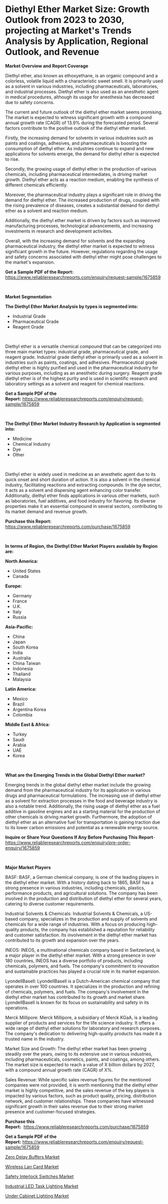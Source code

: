 <p><h1>Diethyl Ether Market Size: Growth Outlook from 2023 to 2030, projecting at Market's Trends Analysis by Application, Regional Outlook, and Revenue</h1></p><p><strong>Market Overview and Report Coverage</strong></p>
<p><p>Diethyl ether, also known as ethoxyethane, is an organic compound and a colorless, volatile liquid with a characteristic sweet smell. It is primarily used as a solvent in various industries, including pharmaceuticals, laboratories, and industrial processes. Diethyl ether is also used as an anesthetic agent in medical procedures, although its usage for anesthesia has decreased due to safety concerns.</p><p>The current and future outlook of the diethyl ether market seems promising. The market is expected to witness significant growth with a compound annual growth rate (CAGR) of 13.9% during the forecasted period. Several factors contribute to the positive outlook of the diethyl ether market.</p><p>Firstly, the increasing demand for solvents in various industries such as paints and coatings, adhesives, and pharmaceuticals is boosting the consumption of diethyl ether. As industries continue to expand and new applications for solvents emerge, the demand for diethyl ether is expected to rise.</p><p>Secondly, the growing usage of diethyl ether in the production of various chemicals, including pharmaceutical intermediates, is driving market growth. Diethyl ether acts as a reaction medium, enabling the synthesis of different chemicals efficiently.</p><p>Moreover, the pharmaceutical industry plays a significant role in driving the demand for diethyl ether. The increased production of drugs, coupled with the rising prevalence of diseases, creates a substantial demand for diethyl ether as a solvent and reaction medium.</p><p>Additionally, the diethyl ether market is driven by factors such as improved manufacturing processes, technological advancements, and increasing investments in research and development activities.</p><p>Overall, with the increasing demand for solvents and the expanding pharmaceutical industry, the diethyl ether market is expected to witness significant growth in the future. However, regulations regarding the usage and safety concerns associated with diethyl ether might pose challenges to the market's expansion.</p></p>
<p><strong>Get a Sample PDF of the Report:</strong> <a href="https://www.reliableresearchreports.com/enquiry/request-sample/1675859">https://www.reliableresearchreports.com/enquiry/request-sample/1675859</a></p>
<p>&nbsp;</p>
<p><strong>Market Segmentation</strong></p>
<p><strong>The Diethyl Ether Market Analysis by types is segmented into:</strong></p>
<p><ul><li>Industrial Grade</li><li>Pharmaceutical Grade</li><li>Reagent Grade</li></ul></p>
<p>&nbsp;</p>
<p><p>Diethyl ether is a versatile chemical compound that can be categorized into three main market types: industrial grade, pharmaceutical grade, and reagent grade. Industrial grade diethyl ether is primarily used as a solvent in industries such as paints, coatings, and adhesives. Pharmaceutical grade diethyl ether is highly purified and used in the pharmaceutical industry for various purposes, including as an anesthetic during surgery. Reagent grade diethyl ether is of the highest purity and is used in scientific research and laboratory settings as a solvent and reagent for chemical reactions.</p></p>
<p><strong>Get a Sample PDF of the Report:</strong>&nbsp;<a href="https://www.reliableresearchreports.com/enquiry/request-sample/1675859">https://www.reliableresearchreports.com/enquiry/request-sample/1675859</a></p>
<p>&nbsp;</p>
<p><strong>The Diethyl Ether Market Industry Research by Application is segmented into:</strong></p>
<p><ul><li>Medicine</li><li>Chemical Industry</li><li>Dye</li><li>Other</li></ul></p>
<p>&nbsp;</p>
<p><p>Diethyl ether is widely used in medicine as an anesthetic agent due to its quick onset and short duration of action. It is also a solvent in the chemical industry, facilitating reactions and extracting compounds. In the dye sector, it acts as a solvent and dispersing agent enhancing color transfer. Additionally, diethyl ether finds applications in various other markets, such as laboratories, fuel additives, and food industry for flavoring. Its diverse properties make it an essential compound in several sectors, contributing to its market demand and revenue growth.</p></p>
<p><strong>Purchase this Report:</strong>&nbsp; <a href="https://www.reliableresearchreports.com/purchase/1675859">https://www.reliableresearchreports.com/purchase/1675859</a></p>
<p>&nbsp;</p>
<p><strong>In terms of Region, the Diethyl Ether Market Players available by Region are:</strong></p>
<p>
    <p> <strong> North America: </strong>
        <ul>
            <li>United States</li>
            <li>Canada</li>
        </ul>
        </p> 
    <p> <strong> Europe: </strong>
        <ul>
            <li>Germany</li>
            <li>France</li>
            <li>U.K.</li>
            <li>Italy</li>
            <li>Russia</li>
        </ul>
        </p> 
    <p> <strong> Asia-Pacific: </strong>
        <ul>
            <li>China</li>
            <li>Japan</li>
            <li>South Korea</li>
            <li>India</li>
            <li>Australia</li>
            <li>China Taiwan</li>
            <li>Indonesia</li>
            <li>Thailand</li>
            <li>Malaysia</li>
        </ul>
        </p> 
    <p> <strong> Latin America: </strong>
        <ul>
            <li>Mexico</li>
            <li>Brazil</li>
            <li>Argentina Korea</li>
            <li>Colombia</li>
        </ul>
        </p> 
    <p> <strong> Middle East & Africa: </strong>
        <ul>
            <li>Turkey</li>
            <li>Saudi</li>
            <li>Arabia</li>
            <li>UAE</li>
            <li>Korea</li>
        </ul>
    </p>
    </p>
<p>&nbsp;</p>
<p><strong>What are the Emerging Trends in the Global Diethyl Ether market?</strong></p>
<p><p>Emerging trends in the global diethyl ether market include the growing demand from the pharmaceutical industry for its application in various drugs and pharmaceutical formulations. The increasing use of diethyl ether as a solvent for extraction processes in the food and beverage industry is also a notable trend. Additionally, the rising usage of diethyl ether as a fuel additive in gasoline engines and as a starting material for the production of other chemicals is driving market growth. Furthermore, the adoption of diethyl ether as an alternative fuel for transportation is gaining traction due to its lower carbon emissions and potential as a renewable energy source.</p></p>
<p><strong>Inquire or Share Your Questions If Any Before Purchasing This Report</strong>- <a href="https://www.reliableresearchreports.com/enquiry/pre-order-enquiry/1675859">https://www.reliableresearchreports.com/enquiry/pre-order-enquiry/1675859</a></p>
<p>&nbsp;</p>
<p><strong>Major Market Players</strong></p>
<p><p>BASF: BASF, a German chemical company, is one of the leading players in the diethyl ether market. With a history dating back to 1865, BASF has a strong presence in various industries, including chemicals, plastics, performance products, and agricultural solutions. The company has been involved in the production and distribution of diethyl ether for several years, catering to diverse customer requirements.</p><p>Industrial Solvents & Chemicals: Industrial Solvents & Chemicals, a US-based company, specializes in the production and supply of solvents and chemicals for a wide range of industries. With a focus on producing high-quality products, the company has established a reputation for reliability and customer satisfaction. Its involvement in the diethyl ether market has contributed to its growth and expansion over the years.</p><p>INEOS: INEOS, a multinational chemicals company based in Switzerland, is a major player in the diethyl ether market. With a strong presence in over 180 countries, INEOS has a diverse portfolio of products, including chemicals, polymers, and fuels. The company's commitment to innovation and sustainable practices has played a crucial role in its market expansion.</p><p>LyondellBasell: LyondellBasell is a Dutch-American chemical company that operates in over 100 countries. It specializes in the production and refining of chemicals, polymers, and fuels. The company's involvement in the diethyl ether market has contributed to its growth and market share. LyondellBasell is known for its focus on sustainability and safety in its operations.</p><p>Merck Millipore: Merck Millipore, a subsidiary of Merck KGaA, is a leading supplier of products and services for the life science industry. It offers a wide range of diethyl ether solutions for laboratory and research purposes. The company's dedication to delivering high-quality products has made it a trusted name in the industry.</p><p>Market Size and Growth: The diethyl ether market has been growing steadily over the years, owing to its extensive use in various industries, including pharmaceuticals, cosmetics, paints, and coatings, among others. The market size is expected to reach a value of X billion dollars by 2027, with a compound annual growth rate (CAGR) of X%.</p><p>Sales Revenue: While specific sales revenue figures for the mentioned companies were not provided, it is worth mentioning that the diethyl ether market is highly competitive, and the sales revenue of the key players is impacted by various factors, such as product quality, pricing, distribution network, and customer relationships. These companies have witnessed significant growth in their sales revenue due to their strong market presence and customer-focused strategies.</p></p>
<p><strong>Purchase this Report:</strong>&nbsp;&nbsp;<a href="https://www.reliableresearchreports.com/purchase/1675859">https://www.reliableresearchreports.com/purchase/1675859</a></p>
<p></p>
<p><strong>Get a Sample PDF of the Report:</strong>&nbsp;<a href="https://www.reliableresearchreports.com/enquiry/request-sample/1675859">https://www.reliableresearchreports.com/enquiry/request-sample/1675859</a></p>
<p><p><a href="https://medium.com/@orinsmitham1985/zero-delay-buffers-market-competitive-analysis-market-trends-and-forecast-to-2030-6ec8e9cb723f">Zero Delay Buffers Market</a></p><p><a href="https://medium.com/@carrolltorp/wireless-lan-card-market-share-evolution-and-market-growth-trends-2023-2030-09fcd456b5c5">Wireless Lan Card Market</a></p><p><a href="https://medium.com/@ruthgaylord1929/analyzing-safety-interlock-switches-market-global-industry-perspective-and-forecast-2023-to-2030-cf61e9e6033c">Safety Interlock Switches Market</a></p><p><a href="https://medium.com/@tobyyundt2023/industrial-led-task-lighting-market-insights-into-market-cagr-market-trends-and-growth-957605673ba9">Industrial LED Task Lighting Market</a></p><p><a href="https://medium.com/@kimzemlak1955/under-cabinet-lighting-market-share-evolution-and-market-growth-trends-2023-2030-37e22296e10d">Under Cabinet Lighting Market</a></p></p>
